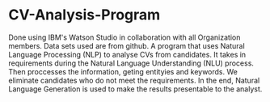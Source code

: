 # CV-Analysis-Program

Done using IBM's Watson Studio in collaboration with all Organization members.
Data sets used are from github.
A program that uses Natural Language Processing (NLP) to analyse CVs from candidates.
It takes in requirements during the Natural Language Understanding (NLU) process.
Then proccesses the information, geting entityies and keywords.
We eliminate candidates who do not meet the requirements.
In the end, Natural Language Generation is used to make the results presentable to the analyst.
